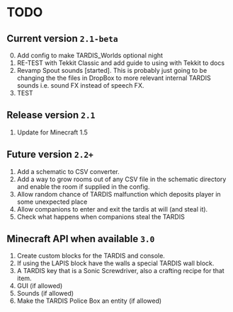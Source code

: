 # TODO
## Current version `2.1-beta`
0. Add config to make TARDIS_Worlds optional night
2. RE-TEST with Tekkit Classic and add guide to using with Tekkit to docs
3. Revamp Spout sounds [started]. This is probably just going to be changing the the files in DropBox to more relevant internal TARDIS sounds i.e. sound FX instead of speech FX.
4. TEST

## Release version `2.1`
1. Update for Minecraft 1.5

## Future version `2.2+`
1. Add a schematic to CSV converter.
2. Add a way to grow rooms out of any CSV file in the schematic directory and enable the room if supplied in the config.
3. Allow random chance of TARDIS malfunction which deposits player in some unexpected place
4. Allow companions to enter and exit the tardis at will (and steal it).
5. Check what happens when companions steal the TARDIS

## Minecraft API when available `3.0`
1. Create custom blocks for the TARDIS and console.
2. If using the LAPIS block have the walls a special TARDIS wall block.
3. A TARDIS key that is a Sonic Screwdriver, also a crafting recipe for that item.
4. GUI (if allowed)
5. Sounds (if allowed)
6. Make the TARDIS Police Box an entity (if allowed)
